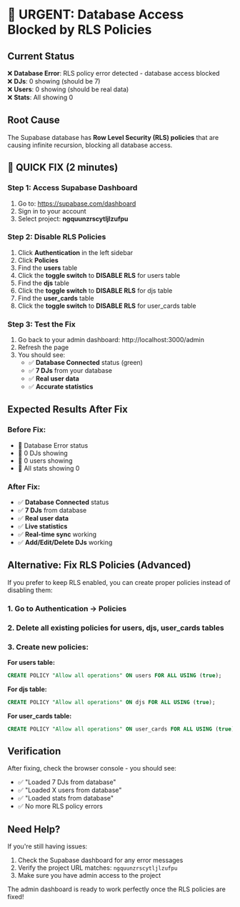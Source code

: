 # 🚨 URGENT: Database Access Blocked by RLS Policies

## Current Status
❌ **Database Error**: RLS policy error detected - database access blocked  
❌ **DJs**: 0 showing (should be 7)  
❌ **Users**: 0 showing (should be real data)  
❌ **Stats**: All showing 0  

## Root Cause
The Supabase database has **Row Level Security (RLS) policies** that are causing infinite recursion, blocking all database access.

## 🚀 QUICK FIX (2 minutes)

### Step 1: Access Supabase Dashboard
1. Go to: https://supabase.com/dashboard
2. Sign in to your account
3. Select project: **ngquunzrscytljlzufpu**

### Step 2: Disable RLS Policies
1. Click **Authentication** in the left sidebar
2. Click **Policies** 
3. Find the **users** table
4. Click the **toggle switch** to **DISABLE RLS** for users table
5. Find the **djs** table  
6. Click the **toggle switch** to **DISABLE RLS** for djs table
7. Find the **user_cards** table
8. Click the **toggle switch** to **DISABLE RLS** for user_cards table

### Step 3: Test the Fix
1. Go back to your admin dashboard: http://localhost:3000/admin
2. Refresh the page
3. You should see:
   - ✅ **Database Connected** status (green)
   - ✅ **7 DJs** from your database
   - ✅ **Real user data**
   - ✅ **Accurate statistics**

## Expected Results After Fix

### Before Fix:
- 🔴 Database Error status
- 🔴 0 DJs showing
- 🔴 0 users showing  
- 🔴 All stats showing 0

### After Fix:
- ✅ **Database Connected** status
- ✅ **7 DJs** from database
- ✅ **Real user data**
- ✅ **Live statistics**
- ✅ **Real-time sync** working
- ✅ **Add/Edit/Delete DJs** working

## Alternative: Fix RLS Policies (Advanced)

If you prefer to keep RLS enabled, you can create proper policies instead of disabling them:

### 1. Go to Authentication → Policies
### 2. Delete all existing policies for users, djs, user_cards tables
### 3. Create new policies:

**For users table:**
```sql
CREATE POLICY "Allow all operations" ON users FOR ALL USING (true);
```

**For djs table:**
```sql
CREATE POLICY "Allow all operations" ON djs FOR ALL USING (true);
```

**For user_cards table:**
```sql
CREATE POLICY "Allow all operations" ON user_cards FOR ALL USING (true);
```

## Verification

After fixing, check the browser console - you should see:
- ✅ "Loaded 7 DJs from database"
- ✅ "Loaded X users from database"  
- ✅ "Loaded stats from database"
- ✅ No more RLS policy errors

## Need Help?

If you're still having issues:
1. Check the Supabase dashboard for any error messages
2. Verify the project URL matches: `ngquunzrscytljlzufpu`
3. Make sure you have admin access to the project

The admin dashboard is ready to work perfectly once the RLS policies are fixed!
